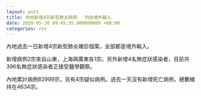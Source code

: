 ```yaml
---
layout: post
title: 內地新增4宗新型肺炎病例 　均由境外輸入
date: 2020-05-30 09:45:35.000000000 +08:00
categories: rss
---
```


內地過去一日新增4宗新型肺炎確診個案，全部都是境外輸入。

新增病例2宗來自山東，上海與廣東各1宗。另外新增4名無症狀感染者，目前共396名無症狀感染者正接受醫學觀察。

內地累計病例82999宗，另有4宗疑似病例。過去一天沒有新增死亡病例，總數維持在4634宗。
